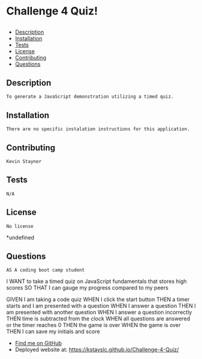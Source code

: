
# Challenge 4 Quiz! 

## 
* [ Description ](#about)
* [ Installation ](#installation)
* [ Tests ](#tests)
* [ License ](#license)
* [ Contributing ](#contribution)
* [ Questions ](#questions)
  
    
## Description
    To generate a JavaScript demonstration utilizing a timed quiz. 
  
   
## Installation
    There are no specific instalation instructions for this application. 

  
  
   
## Contributing
    Kevin Stayner
  
  
## Tests
    N/A
  
   
## License
    No license 
*undefined
   
## Questions
    AS A coding boot camp student
I WANT to take a timed quiz on JavaScript fundamentals that stores high scores
SO THAT I can gauge my progress compared to my peers

GIVEN I am taking a code quiz
WHEN I click the start button
THEN a timer starts and I am presented with a question
WHEN I answer a question
THEN I am presented with another question
WHEN I answer a question incorrectly
THEN time is subtracted from the clock
WHEN all questions are answered or the timer reaches 0
THEN the game is over
WHEN the game is over
THEN I can save my initials and score

* [Find me on GitHub](https://github.com/undefined/)
* Deployed website at: https://kstayslc.github.io/Challenge-4-Quiz/
    
    